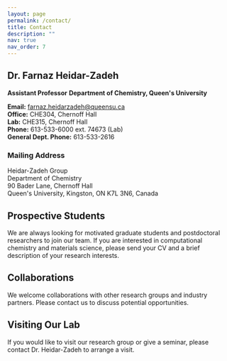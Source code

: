 ```yaml
---
layout: page
permalink: /contact/
title: Contact
description: ""
nav: true
nav_order: 7
---
```


## Dr. Farnaz Heidar-Zadeh

**Assistant Professor**
**Department of Chemistry, Queen's University**

**Email:** [farnaz.heidarzadeh@queensu.ca](mailto:farnaz.heidarzadeh@queensu.ca) <br>
**Office:** CHE304, Chernoff Hall <br>
**Lab:** CHE315, Chernoff Hall <br>
**Phone:** 613-533-6000 ext. 74673 (Lab) <br>
**General Dept. Phone:** 613-533-2616 <br>

### Mailing Address

Heidar-Zadeh Group <br>
Department of Chemistry <br>
90 Bader Lane, Chernoff Hall <br>
Queen's University, Kingston, ON K7L 3N6, Canada <br>

## Prospective Students

We are always looking for motivated graduate students and postdoctoral researchers to join our team. If you are interested in computational chemistry and materials science, please send your CV and a brief description of your research interests.

## Collaborations

We welcome collaborations with other research groups and industry partners. Please contact us to discuss potential opportunities.

## Visiting Our Lab

If you would like to visit our research group or give a seminar, please contact Dr. Heidar-Zadeh to arrange a visit.
